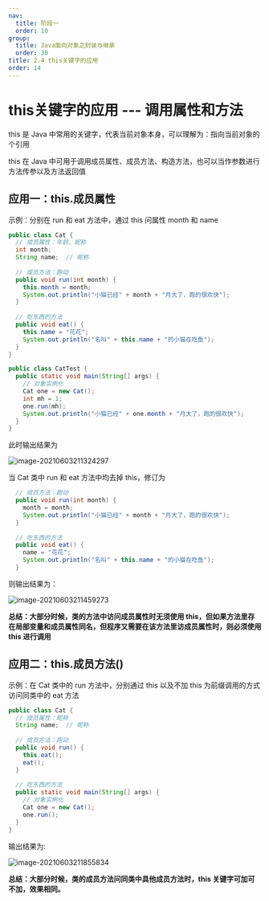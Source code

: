 ```yaml
---
nav:
  title: 阶段一
  order: 10
group:
  title: Java面向对象之封装与继承
  order: 30
title: 2.4 this关键字的应用
order: 14
---
```


# this关键字的应用 --- 调用属性和方法

this 是 Java 中常用的关键字，代表当前对象本身，可以理解为：指向当前对象的个引用

this 在 Java 中可用于调用成员属性、成员方法、构造方法，也可以当作参数进行方法传参以及方法返回值

## 应用一：this.成员属性

示例：分别在 run 和 eat 方法中，通过 this 问属性 month 和 name

```java
public class Cat {
  // 成员属性：年龄，昵称
  int month;
  String name;	// 昵称
  
  // 成员方法：跑动
  public void run(int month) {
    this.month = month;
    System.out.println("小猫已经" + month + "月大了，跑的很欢快");
  }
  
  // 吃东西的方法
  public void eat() {
    this.name = "花花";
    System.out.println("名叫" + this.name + "的小猫在吃鱼");
  }
}
```

```java
public class CatTest {
  public static void main(String[] args) {
    // 对象实例化
    Cat one = new Cat();
    int mh = 1;
    one.run(mh);
    System.out.println("小猫已经" + one.month + "月大了，跑的很欢快");
  }
}
```

此时输出结果为

![image-20210603211324297](https://wsk-mweb.oss-cn-hangzhou.aliyuncs.com/ipic/2021-06-03-131326.png)

当 Cat 类中 run 和 eat 方法中均去掉 this，修订为

```java
  // 成员方法：跑动
  public void run(int month) {
    month = month;
    System.out.println("小猫已经" + month + "月大了，跑的很欢快");
  }
  
  // 吃东西的方法
  public void eat() {
    name = "花花";
    System.out.println("名叫" + this.name + "的小猫在吃鱼");
  }
```

则输出结果为：

![image-20210603211459273](https://wsk-mweb.oss-cn-hangzhou.aliyuncs.com/ipic/2021-06-03-131501.png)

**总结：大部分时候，类的方法中访问成员属性时无须使用 this，但如果方法里存在局部变量和成员属性同名，但程序又需要在该方法里访成员属性时，则必须使用 this 进行调用**

## 应用二：this.成员方法()

示例：在 Cat 类中的 run 方法中，分别通过 this 以及不加 this 为前缀调用的方式访问同类中的 eat 方法

```java
public class Cat {
  // 成员属性：昵称
  String name;	// 昵称
  
  // 成员方法：跑动
  public void run() {
    this.eat();
    eat();
  }
  
  // 吃东西的方法
  public static void main(String[] args) {
    // 对象实例化
    Cat one = new Cat();
    one.run();
  }
}
```

输出结果为:

![image-20210603211855834](https://wsk-mweb.oss-cn-hangzhou.aliyuncs.com/ipic/2021-06-03-131857.png)

**总结：大部分时候，类的成员方法问同类中具他成员方法时，this 关键字可加可不加，效果相同。**
